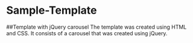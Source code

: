 # Sample-Template
##Template with jQuery carousel
The template was created using HTML and CSS. It consists of a carousel that was created using jQuery.


